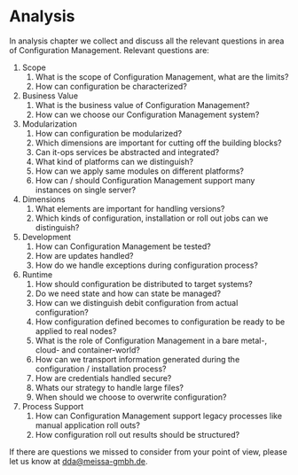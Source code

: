 # Analysis

In analysis chapter we collect and discuss all the relevant questions in area of Configuration Management. Relevant questions are:

1. Scope 
    1. What is the scope of Configuration Management, what are the limits?
    2. How can configuration be characterized?
2. Business Value
    1. What is the business value of Configuration Management?
    2. How can we choose our Configuration Management system?
3. Modularization
    1. How can configuration be modularized?
    2. Which dimensions are important for cutting off the building blocks?
    3. Can it-ops services be abstracted and integrated?
    4. What kind of platforms can we distinguish?
    5. How can we apply same modules on different platforms?
    6. How can / should Configuration Management support many instances on single server?
4. Dimensions
    1. What elements are important for handling versions?
    2. Which kinds of configuration, installation or roll out jobs can we distinguish?
5. Development
    1. How can Configuration Management be tested?
    2. How are updates handled?
    3. How do we handle exceptions during configuration process?
6. Runtime
    1. How should configuration be distributed to target systems?
    2. Do we need state and how can state be managed?
    3. How can we distinguish debit configuration from actual configuration?
    4. How configuration defined becomes to configuration be ready to be applied to real nodes?
    5. What is the role of Configuration Management in a bare metal-, cloud- and container-world?
    6. How can we transport information generated during the configuration / installation process?
    7. How are credentials handled secure?
    8. Whats our strategy to handle large files?
    9. When should we choose to overwrite configuration?
7. Process Support
    1. How can Configuration Management support legacy processes like manual application roll outs?
    2. How configuration roll out results should be structured?

If there are questions we missed to consider from your point of view, please let us know at [dda@meissa-gmbh.de](mailto:dda@meissa-gmbh.de).


